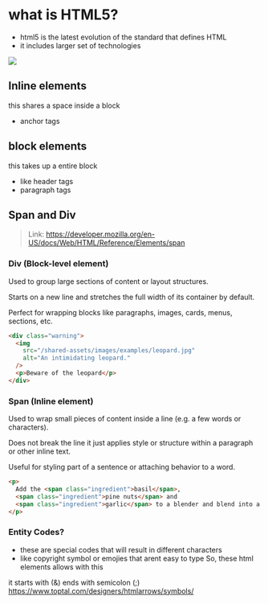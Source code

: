 # what is HTML5?

- html5 is the latest evolution of the standard that defines HTML
- it includes larger set of technologies

<img src="https://i.sstatic.net/mGTYI.png" >

## Inline elements

this shares a space inside a block

- anchor tags

## block elements

this takes up a entire block

- like header tags
- paragraph tags

## Span and Div

> Link: https://developer.mozilla.org/en-US/docs/Web/HTML/Reference/Elements/span

### Div (Block-level element)

Used to group large sections of content or layout structures.

Starts on a new line and stretches the full width of its container by default.

Perfect for wrapping blocks like paragraphs, images, cards, menus, sections, etc.

```html
<div class="warning">
  <img
    src="/shared-assets/images/examples/leopard.jpg"
    alt="An intimidating leopard."
  />
  <p>Beware of the leopard</p>
</div>
```

### Span (Inline element)

Used to wrap small pieces of content inside a line (e.g. a few words or characters).

Does not break the line it just applies style or structure within a paragraph or other inline text.

Useful for styling part of a sentence or attaching behavior to a word.

```html
<p>
  Add the <span class="ingredient">basil</span>,
  <span class="ingredient">pine nuts</span> and
  <span class="ingredient">garlic</span> to a blender and blend into a paste.
</p>
```

### Entity Codes?

- these are special codes that will result in different characters
- like copyright symbol or emojies that arent easy to type
  So, these html elements allows with this

it starts with (&) ends with semicolon (;)
https://www.toptal.com/designers/htmlarrows/symbols/
